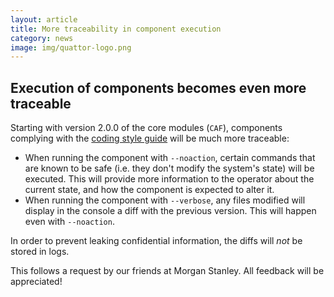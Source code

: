 ```yaml
---
layout: article
title: More traceability in component execution
category: news
image: img/quattor-logo.png
---
```


## Execution of components becomes even more traceable

Starting with version 2.0.0 of the core modules (`CAF`), components
complying with the
[coding style guide](https://trac.lal.in2p3.fr/Quattor/wiki/Development/Code/CodingStyle)
will be much more traceable:

* When running the component with `--noaction`, certain commands that
  are known to be safe (i.e. they don't modify the system's state)
  will be executed. This will provide more information to the operator
  about the current state, and how the component is expected to alter
  it.
* When running the component with `--verbose`, any files modified will
  display in the console a diff with the previous version. This will
  happen even with `--noaction`.

In order to prevent leaking confidential information, the diffs will
*not* be stored in logs.

This follows a request by our friends at Morgan Stanley. All feedback
will be appreciated!
